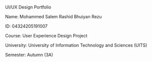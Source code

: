 UI/UX Design Portfolio

Name: Mohammed Salem Rashid Bhuiyan Rezu

ID: 04324205191007

Course: User Experience Design Project

University: University of Information Technology and Sciences (UITS)

Semester: Autumn (3A)
